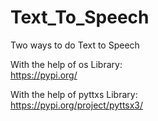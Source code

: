 # Text_To_Speech


Two ways to do Text to Speech      

   With the help of os Library:   
   https://pypi.org/  
    
   With the help of pyttxs Library:     
   https://pypi.org/project/pyttsx3/
    
